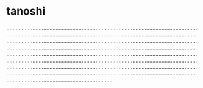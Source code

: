 # tanoshi

.....................................................................................................................................................................................................................................................................................................................................................................................................................................................................................................................................................................................................................................................................................................................................................................................................................................................................................................................................................................................................................................................................................................